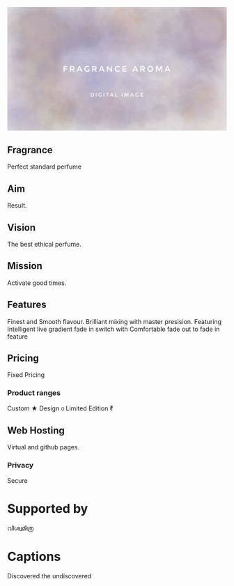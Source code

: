 ![sense perfume.cmsl](fragrance.jpeg)

## Fragrance
Perfect standard perfume

## Aim
Result. 

## Vision
The best ethical perfume.

## Mission
Activate good times.

## Features
Finest and Smooth flavour. 
Brilliant mixing with master presision.
Featuring Intelligent live gradient fade in switch with
Comfortable fade out to fade in feature

## Pricing
Fixed Pricing

### Product ranges
Custom ★ 
Design ൦ 
Limited Edition ₹

## Web Hosting
Virtual and github pages.

### Privacy
Secure

# Supported by
വിശ്വമിത്ര 

# Captions
Discovered the undiscovered
